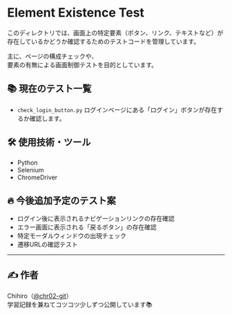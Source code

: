 # Element Existence Test

このディレクトリでは、画面上の特定要素（ボタン、リンク、テキストなど）が  
存在しているかどうか確認するためのテストコードを管理しています。

主に、ページの構成チェックや、  
要素の有無による画面制御テストを目的としています。

## 📚 現在のテスト一覧

- `check_login_button.py`
  ログインページにある「ログイン」ボタンが存在するか確認します。

## 🛠 使用技術・ツール

- Python 
- Selenium
- ChromeDriver

## 🔥 今後追加予定のテスト案

- ログイン後に表示されるナビゲーションリンクの存在確認
- エラー画面に表示される「戻るボタン」の存在確認
- 特定モーダルウィンドウの出現チェック
- 遷移URLの確認テスト

---

## ✍️ 作者
Chihiro（[@chr02-git](https://github.com/chr02-git)）  
学習記録を兼ねてコツコツ少しずつ公開しています📚
